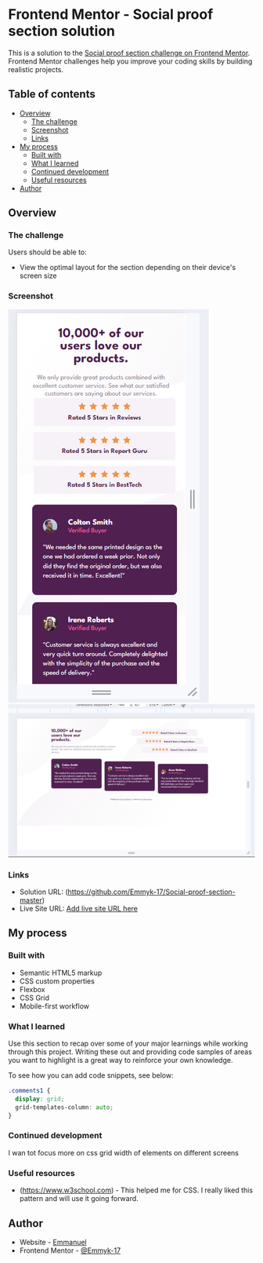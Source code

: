 # Frontend Mentor - Social proof section solution

This is a solution to the [Social proof section challenge on Frontend Mentor](https://www.frontendmentor.io/challenges/social-proof-section-6e0qTv_bA). Frontend Mentor challenges help you improve your coding skills by building realistic projects. 

## Table of contents

- [Overview](#overview)
  - [The challenge](#the-challenge)
  - [Screenshot](#screenshot)
  - [Links](#links)
- [My process](#my-process)
  - [Built with](#built-with)
  - [What I learned](#what-i-learned)
  - [Continued development](#continued-development)
  - [Useful resources](#useful-resources)
- [Author](#author)


## Overview

### The challenge

Users should be able to:

- View the optimal layout for the section depending on their device's screen size

### Screenshot
![Mobile-view](<Screenshot 2024-02-04 143218.png>)
![Desktop-view](<Screenshot 2024-02-04 143239.png>)

### Links

- Solution URL: (https://github.com/Emmyk-17/Social-proof-section-master)
- Live Site URL: [Add live site URL here](https://your-live-site-url.com)

## My process

### Built with

- Semantic HTML5 markup
- CSS custom properties
- Flexbox
- CSS Grid
- Mobile-first workflow


### What I learned

Use this section to recap over some of your major learnings while working through this project. Writing these out and providing code samples of areas you want to highlight is a great way to reinforce your own knowledge.

To see how you can add code snippets, see below:

```css
.comments1 {
  display: grid;
  grid-templates-column: auto;
}
```

### Continued development

I wan tot focus more on css grid width of elements on different screens

### Useful resources

- (https://www.w3school.com) - This helped me for CSS. I really liked this pattern and will use it going forward.


## Author

- Website - [Emmanuel](https://github.com/Emmyk-17)
- Frontend Mentor - [@Emmyk-17](https://www.frontendmentor.io/profile/yourusername)

